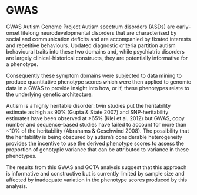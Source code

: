 # GWAS
GWAS Autism Genome Project
Autism spectrum disorders (ASDs) are early-onset lifelong neurodevelopmental disorders that are characterised by social and communication deficits and are accompanied by fixated interests and repetitive behaviours.  Updated diagnostic criteria partition autism behavioural traits into these two domains and, while psychiatric disorders are largely clinical-historical constructs, they are potentially informative for a phenotype.  

Consequently these symptom domains were subjected to data mining to produce quantitative phenotype scores which were then applied to genomic data in a GWAS to provide insight into how, or if, these phenotypes relate to the underlying genetic architecture.  

Autism is a highly heritable disorder: twin studies put the heritability estimate as high as 90% (Gupta & State 2007) and SNP-heritability estimates have been observed at >65% (Klei et al. 2012) but GWAS, copy number and sequence-based studies have failed to account for more than ~10% of the heritability (Abrahams & Geschwind 2008).  The possibility that the heritability is being obscured by autism’s considerable heterogeneity provides the incentive to use the derived phenotype scores to assess the proportion of genotypic variance that can be attributed to variance in these phenotypes. 

The results from this GWAS and GCTA analysis suggest that this approach is informative and constructive but is currently limited by sample size and affected by inadequate variation in the phenotype scores produced by this analysis. 
